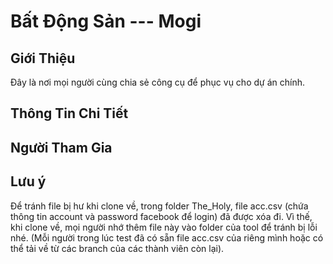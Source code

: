 Bất Động Sản --- Mogi
============================================

Giới Thiệu
----------

Đây là nơi mọi người cùng chia sẻ công cụ để phục vụ cho dự án chính.

Thông Tin Chi Tiết
----------

Người Tham Gia
----------

Lưu ý
----------

Để tránh file bị hư khi clone về, trong folder The_Holy, file acc.csv (chứa thông tin account và password facebook để login) đã được xóa đi. Vì thế, khi clone về, mọi người nhớ thêm file này vào folder của tool để tránh bị lỗi nhé. (Mỗi người trong lúc test đã có sẵn file acc.csv của riêng mình hoặc có thể tải về từ các branch của các thành viên còn lại).
